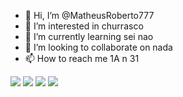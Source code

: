 - 👋 Hi, I’m @MatheusRoberto777
- 👀 I’m interested in churrasco
- 🌱 I’m currently learning sei nao
- 💞️ I’m looking to collaborate on nada
- 📫 How to reach me 1A n 31

![](https://media.tenor.com/B4aybTd2IxMAAAAC/shigure-ui-dance.gif)
![](https://media.tenor.com/BBO_U-ttqtcAAAAC/shigure-ui-dance.gif)
![](https://media.tenor.com/mBQzrYHIqS4AAAAC/shigure-ui-dance.gif)
![](https://media.tenor.com/JMJHzfB_960AAAAC/shigure-ui-dance.gif)

